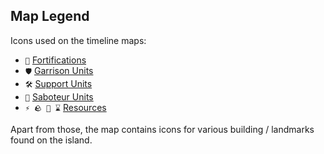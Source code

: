## Map Legend

Icons used on the timeline maps: 
- `🏰` [Fortifications](<https://zeithalt.github.io/r/fortifications.html>)
- `🛡️` [Garrison Units](<https://zeithalt.github.io/r/garrisons.html>)
- `🛠️` [Support Units](<https://zeithalt.github.io/r/support.html>)
- `🥷` [Saboteur Units](<https://zeithalt.github.io/r/saboteur.html>)
- `⚡ 🪨 🧪 ⌛` [Resources](<https://zeithalt.github.io/r/resources.html>)

Apart from those, the map contains icons for various building / landmarks found on the island. 

